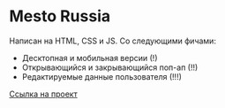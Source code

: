 # Mesto Russia

Написан на HTML, CSS и JS. Со следующими фичами:

* Десктопная и мобильная версии (!)
* Открывающийся и закрывающийся поп-ап (!!)
* Редактируемые данные пользователя (!!!)

[Ссылка на проект](https://3kvakz.github.io/mesto/)
